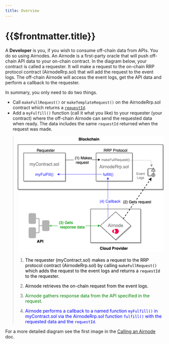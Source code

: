 ```yaml
---
title: Overview
---
```


# {{$frontmatter.title}}

A **Developer** is you, if you wish to consume off-chain data from APIs. You do
so using Airnodes. An Airnode is a first-party oracle that will push off-chain
API data to your on-chain contract. In the diagram below, your contract is
called a requester. It will make a request to the on-chain RRP protocol contract
(AirnodeRrp.sol) that will add the request to the event logs. The off-chain
Airnode will access the event logs, get the API data and perform a callback to
the requester.

In summary, you only need to do two things.

- Call `makeFullRequest()` or `makeTemplateRequest()` on the AirnodeRrp.sol
  contract which returns a [`requestId`](../concepts/request.md#requestid).
- Add a `myFulfill()` function (call it what you like) to your requester (your
  contract) where the off-chain Airnode can send the requested data when ready.
  The data includes the same `requestId` returned when the request was made.

> ![call](../assets/images/developer-overview.png)
>
> 1.  <p class="diagram-line" style="color:black;">The requester (myContract.sol) makes a request to the RRP protocol contract (AirnodeRrp.sol) by calling <code>makeFullRequest()</code> which adds the request to the event logs and returns a <code>requestId</code> to the requester.</p>
> 2.  <p class="diagram-line" style="color:black;">Airnode retrieves the on-chain request from the event logs.</p>
> 3.  <p class="diagram-line" style="color:green;">Airnode gathers response data from the API specified in the request.</p>
> 4.  <p class="diagram-line" style="color:blue;">Airnode performs a callback to a named function <code>myFulfill()</code> in myContract.sol via the AirnodeRrp.sol function <code>fulfill()</code> with the requested data and the <code>requestId</code>.</p>

For a more detailed diagram see the first image in the
[Calling an Airnode](./call-an-airnode.md) doc.
